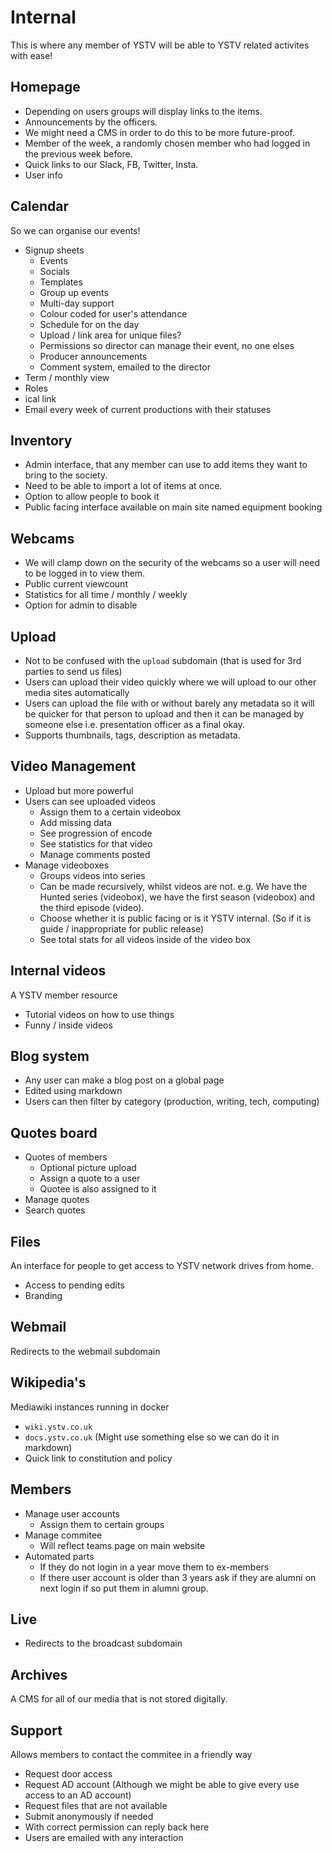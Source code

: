 # Internal
This is where any member of YSTV will be able to YSTV related activites with ease!
## Homepage
* Depending on users groups will display links to the items.
* Announcements by the officers.
* We might need a CMS in order to do this to be more future-proof.
* Member of the week, a randomly chosen member who had logged in the previous week before.
* Quick links to our Slack, FB, Twitter, Insta.
* User info
## Calendar
So we can organise our events!
* Signup sheets
  * Events
  * Socials
  * Templates
  * Group up events
  * Multi-day support
  * Colour coded for user's attendance
  * Schedule for on the day
  * Upload / link area for unique files?
  * Permissions so director can manage their event, no one elses
  * Producer announcements
  * Comment system, emailed to the director
* Term / monthly view
* Roles
* ical link
* Email every week of current productions with their statuses
## Inventory
* Admin interface, that any member can use to add items they want to bring to the society.
* Need to be able to import a lot of items at once.
* Option to allow people to book it
* Public facing interface available on main site named equipment booking
## Webcams
* We will clamp down on the security of the webcams so a user will need to be logged in to view them.
* Public current viewcount
* Statistics for all time / monthly / weekly
* Option for admin to disable
## Upload
* Not to be confused with the `upload` subdomain (that is used for 3rd parties to send us files)
* Users can upload their video quickly where we will upload to our other media sites automatically
* Users can upload the file with or without barely any metadata so it will be quicker for that person to upload and then it can be managed by someone else i.e. presentation officer as a final okay.
* Supports thumbnails, tags, description as metadata.
## Video Management
* Upload but more powerful
* Users can see uploaded videos
  * Assign them to a certain videobox
  * Add missing data
  * See progression of encode
  * See statistics for that video
  * Manage comments posted
* Manage videoboxes
  * Groups videos into series
  * Can be made recursively, whilst videos are not. e.g. We have the Hunted series (videobox), we have the first season (videobox) and the third episode (video).
  * Choose whether it is public facing or is it YSTV internal. (So if it is guide / inappropriate for public release)
  * See total stats for all videos inside of the video box
## Internal videos
A YSTV member resource
* Tutorial videos on how to use things
* Funny / inside videos
## Blog system
* Any user can make a blog post on a global page
* Edited using markdown
* Users can then filter by category (production, writing, tech, computing)
## Quotes board
* Quotes of members
  * Optional picture upload
  * Assign a quote to a user
  * Quotee is also assigned to it
* Manage quotes
* Search quotes
## Files
An interface for people to get access to YSTV network drives from home.
* Access to pending edits
* Branding
## Webmail
Redirects to the webmail subdomain
## Wikipedia's
Mediawiki instances running in docker
* `wiki.ystv.co.uk`
* `docs.ystv.co.uk` (Might use something else so we can do it in markdown)
* Quick link to constitution and policy
## Members
* Manage user accounts
  * Assign them to certain groups
* Manage commitee
  * Will reflect teams page on main website
* Automated parts
  * If they do not login in a year move them to ex-members
  * If there user account is older than 3 years ask if they are alumni on next login if so put them in alumni group.
## Live
* Redirects to the broadcast subdomain
## Archives
A CMS for all of our media that is not stored digitally.
## Support
Allows members to contact the commitee in a friendly way
* Request door access
* Request AD account (Although we might be able to give every use access to an AD account)
* Request files that are not available
* Submit anonymously if needed
* With correct permission can reply back here
* Users are emailed with any interaction